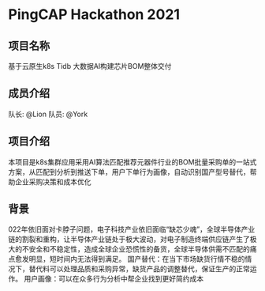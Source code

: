 # PingCAP Hackathon 2021

## 项目名称

基于云原生k8s Tidb 大数据AI构建芯片BOM整体交付

## 成员介绍

队长: @Lion 队员: @York

## 项目介绍

本项目是k8s集群应用采用AI算法匹配推荐元器件行业的BOM批量采购单的一站式方案，从匹配到分析到推送下单，用户下单行为画像，自动识别国产型号替代，帮助企业采购决策和成本优化

## 背景

022年依旧面对卡脖子问题，电子科技产业依旧面临“缺芯少魂”，全球半导体产业链的割裂和重构，让半导体产业链处于极大波动，对电子制造终端供应链产生了极大的不安全和不稳定性，造成全球企业恐慌性的备货，全球半导体供需不匹配的痛点愈发明显，短时间内无法得到满足。
国产替代：在当下市场缺货行情不稳的情况下，替代料可以处理品质和采购异常，缺货产品的调整替代，保证生产的正常运作。
用户画像：可以在众多行为分析中帮企业找到更好简约成本